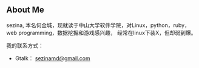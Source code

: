 ## About Me

sezina, 本名何金城，现就读于中山大学软件学院，对Linux，python，ruby，web programming，数据挖掘和游戏感兴趣，
经常在linux下装X，但却弱到爆。

我的联系方式：

* Gtalk： sezinamd@gmail.com

